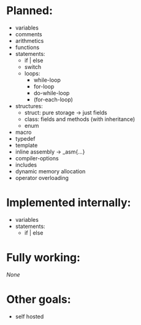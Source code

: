# Planned:
* variables
* comments
* arithmetics
* functions
* statements:
  * if | else
  * switch
  * loops:
    * while-loop
    * for-loop
    * do-while-loop
    * (for-each-loop)
* structures:
  * struct: pure storage -> just fields
  * class: fields and methods (with inheritance)
  * enum
* macro
* typedef
* template
* inline assembly -> _asm{...}
* compiler-options
* includes
* dynamic memory allocation
* operator overloading

# Implemented internally:
* variables
* statements:
  * if | else

# Fully working:
_None_

# Other goals:
* self hosted
